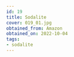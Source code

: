 ```yaml
---
id: 19 
title: Sodalite
cover: 019_01.jpg
obtained_from: Amazon
obtained_on: 2022-10-04
tags:
- sodalite
---
```

